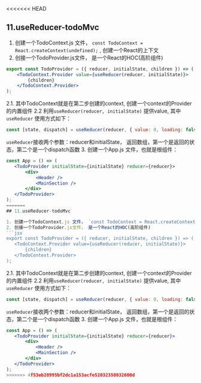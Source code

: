 <<<<<<< HEAD
## 11.useReducer-todoMvc

1. 创建一个TodoContext.js 文件， `const TodoContext = React.createContext(undefined);` , 创建一个React的上下文
2. 创接一个TodoProvider.js文件， 是一个React的HOC(高阶组件)
```jsx
export const TodoProvider = ({ reducer, initialState, children }) => (
	<TodoContext.Provider value={useReducer(reducer, initialState)}>
		{children}
	</TodoContext.Provider>
);
```
 2.1. 其中TodoContext就是在第二步创建的context, 创建一个context的Provider的内置组件
 2.2 利用`useReducer(reducer, initialState)` 提供value, 其中`useReducer` 使用方式如下：
 ```javascript
 const [state, dispatch] = useReducer(reducer, { value: 0, loading: false });
 ```
 `useReducer`接收两个参数：reducer和initialState， 返回数组，第一个是返回的状态，第二个是一个dispatch函数
 3. 创建一个App.js 文件，也就是根组件：
 ```jsx
 const App = () => (
	<TodoProvider initialState={initialState} reducer={reducer}>
		<div>
			<Header />
			<MainSection />
		</div>
	</TodoProvider>
);
=======
## 11.useReducer-todoMvc

1. 创建一个TodoContext.js 文件， `const TodoContext = React.createContext(undefined);` , 创建一个React的上下文
2. 创接一个TodoProvider.js文件， 是一个React的HOC(高阶组件)
```jsx
export const TodoProvider = ({ reducer, initialState, children }) => (
	<TodoContext.Provider value={useReducer(reducer, initialState)}>
		{children}
	</TodoContext.Provider>
);
```
 2.1. 其中TodoContext就是在第二步创建的context, 创建一个context的Provider的内置组件
 2.2 利用`useReducer(reducer, initialState)` 提供value, 其中`useReducer` 使用方式如下：
 ```javascript
 const [state, dispatch] = useReducer(reducer, { value: 0, loading: false });
 ```
 `useReducer`接收两个参数：reducer和initialState， 返回数组，第一个是返回的状态，第二个是一个dispatch函数
 3. 创建一个App.js 文件，也就是根组件：
 ```jsx
 const App = () => (
	<TodoProvider initialState={initialState} reducer={reducer}>
		<div>
			<Header />
			<MainSection />
		</div>
	</TodoProvider>
);
>>>>>>> 4f53eb28995bf2dc1a153acfe52032358032600d
 ```